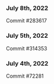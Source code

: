 ### July 8th, 2022

Commit #283617

### July 5th, 2022

Commit #314353


### July 4th, 2022

Commit #72281
